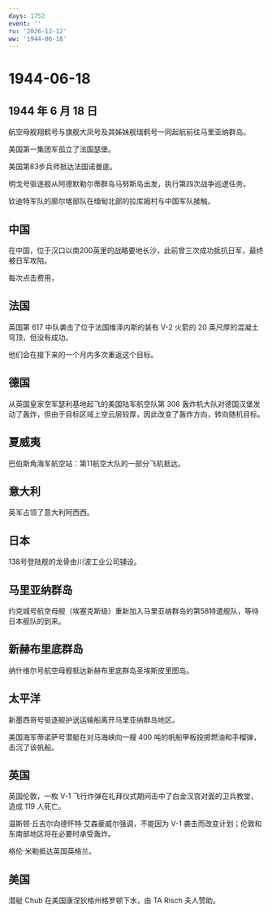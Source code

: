 ```yaml
---
days: 1752
event: ''
ru: '2026-12-12'
ww: '1944-06-18'
---
```


# 1944-06-18

## 1944 年 6 月 18 日

航空母舰翔鹤号与旗舰大凤号及其姊妹舰瑞鹤号一同起航前往马里亚纳群岛。

美国第一集团军孤立了法国瑟堡。

美国第83步兵师抵达法国诺曼底。

明戈号驱逐舰从阿德默勒尔蒂群岛马努斯岛出发，执行第四次战争巡逻任务。

钦迪特军队的廓尔喀部队在缅甸北部的拉库姆村与中国军队接触。

## 中国

在中国，位于汉口以南200英里的战略要地长沙，此前曾三次成功抵抗日军，最终被日军攻陷。

每次点击费用，

## 法国

英国第 617 中队袭击了位于法国维泽内斯的装有 V-2 火箭的 20
英尺厚的混凝土穹顶，但没有成功。

他们会在接下来的一个月内多次重返这个目标。

## 德国

从英国皇家空军瑟利基地起飞的美国陆军航空队第 306
轰炸机大队对德国汉堡发动了轰炸，但由于目标区域上空云层较厚，因此改变了轰炸方向，转向随机目标。

## 夏威夷

巴伯斯角海军航空站：第11航空大队的一部分飞机抵达。

## 意大利

英军占领了意大利阿西西。

## 日本

138号登陆舰的龙骨由川波工业公司铺设。

## 马里亚纳群岛

约克城号航空母舰（埃塞克斯级）重新加入马里亚纳群岛的第58特遣舰队，等待日本舰队的到来。

## 新赫布里底群岛

纳什维尔号航空母舰抵达新赫布里底群岛圣埃斯皮里图岛。

## 太平洋

新墨西哥号驱逐舰护送运输船离开马里亚纳群岛地区。

美国海军蒂诺萨号潜艇在对马海峡向一艘 400
吨的帆船甲板投掷燃油和手榴弹，击沉了该帆船。

## 英国

英国伦敦，一枚 V-1
飞行炸弹在礼拜仪式期间击中了白金汉宫对面的卫兵教堂，造成 119 人死亡。

温斯顿·丘吉尔向德怀特·艾森豪威尔强调，不能因为 V-1
袭击而改变计划；伦敦和东南部地区将在必要时承受轰炸。

格伦·米勒抵达英国英格兰。

## 美国

潜艇 Chub 在美国康涅狄格州格罗顿下水，由 TA Risch 夫人赞助。